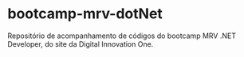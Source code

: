 # bootcamp-mrv-dotNet
Repositório de acompanhamento de códigos do bootcamp MRV .NET Developer, do site da Digital Innovation One.
